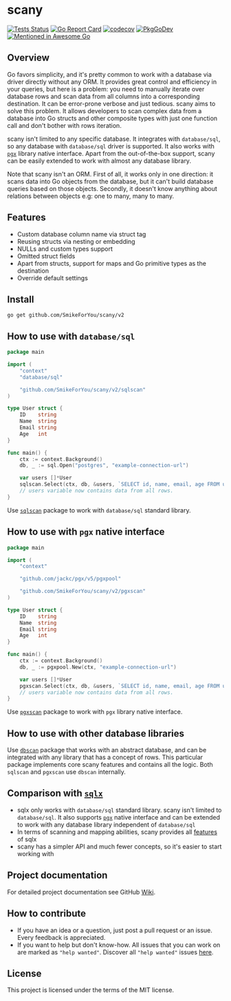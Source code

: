 # scany

[![Tests Status](https://github.com/SmikeForYou/scany/actions/workflows/test.yml/badge.svg?branch=master)](https://github.com/SmikeForYou/scany/actions/workflows/test.yml)
[![Go Report Card](https://goreportcard.com/badge/github.com/SmikeForYou/scany)](https://goreportcard.com/report/github.com/SmikeForYou/scany)
[![codecov](https://codecov.io/gh/georgysavva/scany/branch/master/graph/badge.svg)](https://codecov.io/gh/georgysavva/scany)
[![PkgGoDev](https://pkg.go.dev/badge/github.com/SmikeForYou/scany/v2)](https://pkg.go.dev/github.com/SmikeForYou/scany/v2)
[![Mentioned in Awesome Go](https://awesome.re/mentioned-badge.svg)](https://github.com/avelino/awesome-go)

## Overview

Go favors simplicity, and it's pretty common to work with a database via driver directly without any ORM. It provides
great control and efficiency in your queries, but here is a problem:
you need to manually iterate over database rows and scan data from all columns into a corresponding destination. It can
be error-prone verbose and just tedious. scany aims to solve this problem. It allows developers to scan complex data
from a database into Go structs and other composite types with just one function call and don't bother with rows
iteration.

scany isn't limited to any specific database. It integrates with `database/sql`, so any database with `database/sql`
driver is supported. It also works with [`pgx`](https://github.com/jackc/pgx) library native interface. Apart from the
out-of-the-box support, scany can be easily extended to work with almost any database library.

Note that scany isn't an ORM. First of all, it works only in one direction:
it scans data into Go objects from the database, but it can't build database queries based on those objects. Secondly,
it doesn't know anything about relations between objects e.g: one to many, many to many.

## Features

- Custom database column name via struct tag
- Reusing structs via nesting or embedding
- NULLs and custom types support
- Omitted struct fields
- Apart from structs, support for maps and Go primitive types as the destination
- Override default settings

## Install

```
go get github.com/SmikeForYou/scany/v2
```

## How to use with `database/sql`

```go
package main

import (
	"context"
	"database/sql"

	"github.com/SmikeForYou/scany/v2/sqlscan"
)

type User struct {
	ID    string
	Name  string
	Email string
	Age   int
}

func main() {
	ctx := context.Background()
	db, _ := sql.Open("postgres", "example-connection-url")

	var users []*User
	sqlscan.Select(ctx, db, &users, `SELECT id, name, email, age FROM users`)
	// users variable now contains data from all rows.
}
```

Use [`sqlscan`](https://pkg.go.dev/github.com/SmikeForYou/scany/v2/sqlscan)
package to work with `database/sql` standard library.

## How to use with `pgx` native interface

```go
package main

import (
	"context"

	"github.com/jackc/pgx/v5/pgxpool"

	"github.com/SmikeForYou/scany/v2/pgxscan"
)

type User struct {
	ID    string
	Name  string
	Email string
	Age   int
}

func main() {
	ctx := context.Background()
	db, _ := pgxpool.New(ctx, "example-connection-url")

	var users []*User
	pgxscan.Select(ctx, db, &users, `SELECT id, name, email, age FROM users`)
	// users variable now contains data from all rows.
}
```

Use [`pgxscan`](https://pkg.go.dev/github.com/SmikeForYou/scany/v2/pgxscan)
package to work with `pgx` library native interface.

## How to use with other database libraries

Use [`dbscan`](https://pkg.go.dev/github.com/SmikeForYou/scany/v2/dbscan) package that works with an abstract database,
and can be integrated with any library that has a concept of rows. This particular package implements core scany
features and contains all the logic. Both `sqlscan` and `pgxscan` use `dbscan` internally.

## Comparison with [`sqlx`](https://github.com/jmoiron/sqlx)

- sqlx only works with `database/sql` standard library. scany isn't limited to `database/sql`. It also
  supports [`pgx`](https://github.com/jackc/pgx) native interface and can be extended to work with any database library
  independent of `database/sql`
- In terms of scanning and mapping abilities, scany provides
  all [features](https://github.com/SmikeForYou/scany#features) of sqlx
- scany has a simpler API and much fewer concepts, so it's easier to start working with

## Project documentation

For detailed project documentation see GitHub [Wiki](https://github.com/SmikeForYou/scany/wiki).

## How to contribute

- If you have an idea or a question, just post a pull request or an issue. Every feedback is appreciated.
- If you want to help but don't know-how. All issues that you can work on are marked as `"help wanted"`. Discover all `"help wanted"` issues [here](https://github.com/SmikeForYou/scany/issues?q=is%3Aissue+is%3Aopen+label%3A%22help+wanted%22).

## License

This project is licensed under the terms of the MIT license.
